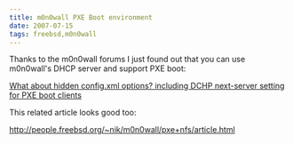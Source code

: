 ```yaml
---
title: m0n0wall PXE Boot environment
date: 2007-07-15
tags: freebsd,m0n0wall
---
```

Thanks to the m0n0wall forums I just found out that you can use m0n0wall's DHCP server and support PXE boot:

<a href="http://doc.m0n0.ch/handbook/faq-hiddenopts.html">What about hidden config.xml options?  including DCHP next-server setting for PXE boot clients</a>

This related article looks good too:

<a href="http://people.freebsd.org/~nik/m0n0wall/pxe+nfs/article.html">http://people.freebsd.org/~nik/m0n0wall/pxe+nfs/article.html</a>

